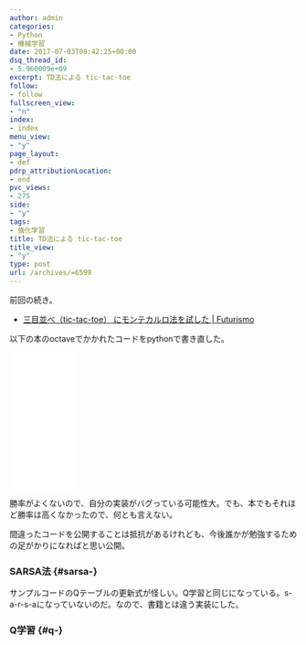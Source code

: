 ```yaml
---
author: admin
categories:
- Python
- 機械学習
date: 2017-07-03T08:42:25+00:00
dsq_thread_id:
- 5.960009e+09
excerpt: TD法による tic-tac-toe
follow:
- follow
fullscreen_view:
- "n"
index:
- index
menu_view:
- "y"
page_layout:
- def
pdrp_attributionLocation:
- end
pvc_views:
- 275
side:
- "y"
tags:
- 強化学習
title: TD法による tic-tac-toe
title_view:
- "y"
type: post
url: /archives/=6599
---
```


前回の続き。

  * [三目並べ（tic-tac-toe） にモンテカルロ法を試した | Futurismo][1]

以下の本のoctaveでかかれたコードをpythonで書き直した。

<iframe style="width: 120px; height: 240px;" src="//rcm-fe.amazon-adsystem.com/e/cm?lt1=_blank&bc1=000000&IS2=1&bg1=FFFFFF&fc1=000000&lc1=0000FF&t=fox10225fox-22&o=9&p=8&l=as4&m=amazon&f=ifr&ref=as_ss_li_til&asins=B01I58XHTE&linkId=2206f314c91c7123c8193bda3bf5d409" width="300" height="150" frameborder="0" marginwidth="0" marginheight="0" scrolling="no"></iframe>

勝率がよくないので、自分の実装がバグっている可能性大。でも、本でもそれほど勝率は高くなかったので、何とも言えない。

間違ったコードを公開することは抵抗があるけれども、今後誰かが勉強するための足がかりになればと思い公開。

### SARSA法 {#sarsa-}

サンプルコードのQテーブルの更新式が怪しい。Q学習と同じになっている。s-a-r-s-aになっていないのだ。なので、書籍とは違う実装にした。
  


### Q学習 {#q-}

 [1]: https://futurismo.biz/archives/6505